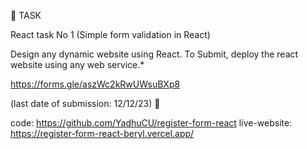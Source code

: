 📌 TASK

React task No 1 (Simple form validation in React)

Design any dynamic website using React. To Submit, deploy the react website using any web service.\*

https://forms.gle/aszWc2kRwUWsuBXp8

(last date of submission: 12/12/23) 📌

code: https://github.com/YadhuCU/register-form-react
live-website: https://register-form-react-beryl.vercel.app/
